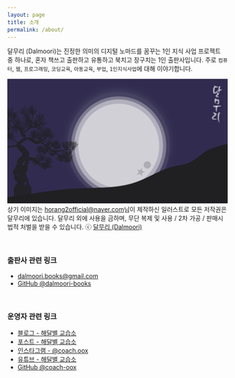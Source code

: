 ```yaml
---
layout: page
title: 소개
permalink: /about/
---
```


달무리 (Dalmoori)는 진정한 의미의 디지털 노마드를 꿈꾸는 1인 지식 사업 프로젝트 중 하나로, 혼자 책쓰고 출판하고 유통하고 북치고 장구치는 1인 출판사입니다. 주로 `컴퓨터`, `웹`, `프로그래밍`, `코딩교육`, `아동교육`, `부업`, `1인지식사업`에 대해 이야기합니다.

![](/assets/images/title.png)
<span class="image-copyright">상기 이미지는 [horang2official@naver.com](mailto:horang2official@naver.com)님이 제작하신 일러스트로 모든 저작권은 달무리에 있습니다. 달무리 외에 사용을 금하며, 무단 복제 및 사용 / 2차 가공 / 판매시 법적 처벌을 받을 수 있습니다. ⓒ [달무리 (Dalmoori)](mailto:dalmoori.books@gmail.com)</span>

<br/>

### 출판사 관련 링크

- [dalmoori.books@gmail.com](mailto:dalmoori.books@gmail.com)
- [GitHub @dalmoori-books](https://github.com/dalmoori-books)

<br/>

### 운영자 관련 링크

- [블로그 - 해달별 교습소](https://blog.naver.com/coachmsoox)
- [포스트 - 해달별 교습소](https://m.post.naver.com/coachmsoox)
- [인스타그램 - @coach.oox](https://instagram.com/coach.oox)
- [유튜브 - 해달별 교습소](https://www.youtube.com/channel/UCLQd4glMKvdfDAnWBgUamvQ?view_as=subscriber)
- [GitHub @coach-oox](https://github.com/coach-oox)

<br/>

